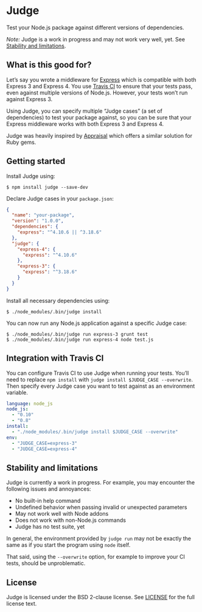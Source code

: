 # Judge

Test your Node.js package against different versions of dependencies.

*Note:* Judge is a work in progress and may not work very well, yet. See [Stability and limitations](#stability-and-limitations).

## What is this good for?

Let’s say you wrote a middleware for [Express](http://expressjs.com) which is compatible with both Express 3 and Express 4. You use [Travis CI](https://travis-ci.org) to ensure that your tests pass, even against multiple versions of Node.js. However, your tests won’t run against Express 3.

Using Judge, you can specify multiple “Judge cases” (a set of dependencies) to test your package against, so you can be sure that your Express middleware works with both Express 3 and Express 4.

Judge was heavily inspired by [Appraisal](https://github.com/thoughtbot/appraisal) which offers a similar solution for Ruby gems.

## Getting started

Install Judge using:

```shell
$ npm install judge --save-dev
```

Declare Judge cases in your `package.json`:

```json
{
  "name": "your-package",
  "version": "1.0.0",
  "dependencies": {
    "express": "^4.10.6 || ^3.18.6"
  },
  "judge": {
    "express-4": {
      "express": "^4.10.6"
    },
    "express-3": {
      "express": "^3.18.6"
    }
  }
}
```

Install all necessary dependencies using:

```shell
$ ./node_modules/.bin/judge install
```

You can now run any Node.js application against a specific Judge case:

```shell
$ ./node_modules/.bin/judge run express-3 grunt test
$ ./node_modules/.bin/judge run express-4 node test.js
```

## Integration with Travis CI

You can configure Travis CI to use Judge when running your tests. You’ll need to replace `npm install` with `judge install $JUDGE_CASE --overwrite`. Then specify every Judge case you want to test against as an environment variable.

```yaml
language: node_js
node_js:
  - "0.10"
  - "0.8"
install:
  - "./node_modules/.bin/judge install $JUDGE_CASE --overwrite"
env:
  - "JUDGE_CASE=express-3"
  - "JUDGE_CASE=express-4"
```

## Stability and limitations

Judge is currently a work in progress. For example, you may encounter the following issues and annoyances:

- No built-in help command
- Undefined behavior when passing invalid or unexpected parameters
- May not work well with Node addons
- Does not work with non-Node.js commands
- Judge has no test suite, yet

In general, the environment provided by `judge run` may not be exactly the same as if you start the program using `node` itself.

That said, using the `--overwrite` option, for example to improve your CI tests, should be unproblematic.

## License

Judge is licensed under the BSD 2-clause license. See [LICENSE](./LICENSE) for the full license text.
